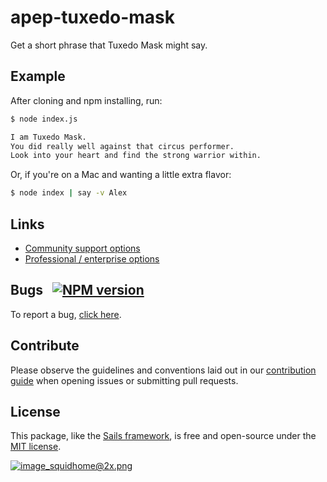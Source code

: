 # apep-tuxedo-mask

Get a short phrase that Tuxedo Mask might say.

## Example

After cloning and npm installing, run:

```bash
$ node index.js

I am Tuxedo Mask.
You did really well against that circus performer.
Look into your heart and find the strong warrior within.
```

Or, if you're on a Mac and wanting a little extra flavor:

```bash
$ node index | say -v Alex
```

## Links

+ [Community support options](https://sailsjs.com/support)
+ [Professional / enterprise options](https://sailsjs.com/studio)

## Bugs &nbsp; [![NPM version](https://badge.fury.io/js/apep-tuedo-mask.svg)](http://npmjs.com/package/apep-tuedo-mask)
To report a bug, [click here](http://sailsjs.com/bugs).

## Contribute
Please observe the guidelines and conventions laid out in our [contribution guide](http://sailsjs.com/documentation/contributing) when opening issues or submitting pull requests.


## License

This package, like the [Sails framework](https://sailsjs.com), is free and open-source under the [MIT license](https://sailsjs.com/license).

[![image_squidhome@2x.png](http://sailsjs.com/images/bkgd_squiddy.png)](https://sailsjs.com/about)
